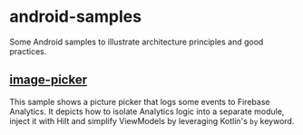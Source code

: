 # android-samples
Some Android samples to illustrate architecture principles and good practices.

## [image-picker](https://github.com/fpalonso/android-samples/tree/main/image-picker)
This sample shows a picture picker that logs some events to Firebase Analytics. It depicts how to isolate Analytics logic into a separate module, inject it with Hilt and simplify ViewModels by leveraging Kotlin's `by` keyword.
